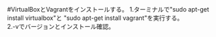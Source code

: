 #VirtualBoxとVagrantをインストールする。
1.ターミナルで"sudo apt-get install virtualbox"と  "sudo apt-get install vagrant"を実行する。  
2.-vでバージョンとインストール確認。
